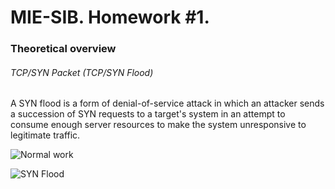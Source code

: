 # MIE-SIB. Homework #1. 

### Theoretical overview

###### TCP/SYN Packet (TCP/SYN Flood)

A SYN flood is a form of denial-of-service attack in which an attacker sends a succession of SYN requests to a target's system in an attempt to consume enough server resources to make the system unresponsive to legitimate traffic.


![Normal work](http://upload.wikimedia.org/wikipedia/commons/thumb/9/9a/Tcp_normal.svg/220px-Tcp_normal.svg.png)

![SYN Flood](http://upload.wikimedia.org/wikipedia/commons/thumb/9/94/Tcp_synflood.png/220px-Tcp_synflood.png)